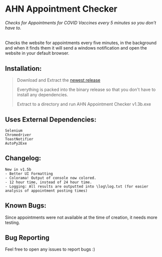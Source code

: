 # AHN Appointment Checker
###### Checks for Appointments for COVID Vaccines every 5 minutes so you don't have to.


Checks the website for appointments every five minutes, in the background
and when it finds them it will send a windows notification and open the website in your default browser.


## Installation:
> Download and Extract the [newest release](https://github.com/sleepymountain/AHNAppointmentChecker/releases/tag/1.3b)
> 
> Everything is packed into the binary release so that you don't have to install any dependencies.
> 
> Extract to a directory and run AHN Appointment Checker v1.3b.exe


## Uses External Dependencies:
```
Selenium
Chromedriver
ToastNotifier
AutoPy2Exe
```

## Changelog:
```
New in v1.5b
- Better UI Formatting
- Colorama! Output of console now colored.
- 12 hour time, instead of 24 hour time.
- Logging: All results are outputted into \log\log.txt (for easier analysis of appointment posting times)
```

## Known Bugs:

Since appointments were not available at the time of creation, it needs more testing.

## Bug Reporting
Feel free to open any issues to report bugs :)
